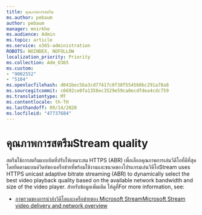 ```yaml
---
title: คุณภาพการสตรีม
ms.author: pebaum
author: pebaum
manager: mnirkhe
ms.audience: Admin
ms.topic: article
ms.service: o365-administration
ROBOTS: NOINDEX, NOFOLLOW
localization_priority: Priority
ms.collection: Adm_O365
ms.custom:
- "9002552"
- "5104"
ms.openlocfilehash: d041bec5ba3cd77417c0f38f554560bc291a78a8
ms.sourcegitcommit: c6692ce0fa1358ec3529e59ca0ecdfdea4cdc759
ms.translationtype: MT
ms.contentlocale: th-TH
ms.lasthandoff: 09/14/2020
ms.locfileid: "47737684"
---
```

# <a name="stream-quality"></a><span data-ttu-id="d2b79-102">คุณภาพการสตรีม</span><span class="sxs-lookup"><span data-stu-id="d2b79-102">Stream quality</span></span>

<span data-ttu-id="d2b79-103">สตรีมใช้การสตรีมแบบบิตที่ปรับให้เหมาะสม HTTPS (ABR) เพื่อเลือกคุณภาพการเล่นวิดีโอที่ดีที่สุดโดยยึดตามแบนด์วิดท์ของเครือข่ายที่พร้อมใช้งานและขนาดของโปรแกรมเล่นวิดีโอ</span><span class="sxs-lookup"><span data-stu-id="d2b79-103">Stream uses HTTPS unicast adaptive bitrate streaming (ABR) to dynamically select the best video playback quality based on the available network bandwidth and size of the video player.</span></span> <span data-ttu-id="d2b79-104">สำหรับข้อมูลเพิ่มเติม ให้ดูที่</span><span class="sxs-lookup"><span data-stu-id="d2b79-104">For more information, see:</span></span>

- [<span data-ttu-id="d2b79-105">ภาพรวมของการนำส่งวิดีโอและเครือข่ายของ Microsoft Stream</span><span class="sxs-lookup"><span data-stu-id="d2b79-105">Microsoft Stream video delivery and network overview</span></span>](https://docs.microsoft.com/stream/network-overview)
